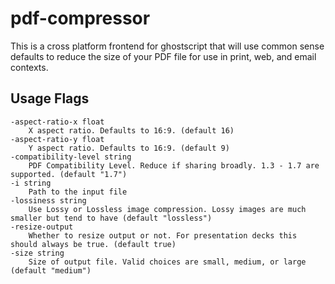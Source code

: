 # pdf-compressor

This is a cross platform frontend for ghostscript that will use common sense defaults to reduce the size of your PDF file for use in print, web, and email contexts.

## Usage Flags

```
-aspect-ratio-x float
    X aspect ratio. Defaults to 16:9. (default 16)
-aspect-ratio-y float
    Y aspect ratio. Defaults to 16:9. (default 9)
-compatibility-level string
    PDF Compatibility Level. Reduce if sharing broadly. 1.3 - 1.7 are supported. (default "1.7")
-i string
    Path to the input file
-lossiness string
    Use Lossy or Lossless image compression. Lossy images are much smaller but tend to have (default "lossless")
-resize-output
    Whether to resize output or not. For presentation decks this should always be true. (default true)
-size string
    Size of output file. Valid choices are small, medium, or large (default "medium")
```